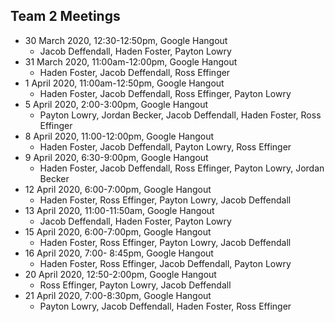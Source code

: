 ## Team 2 Meetings
* 30 March 2020, 12:30-12:50pm, Google Hangout
  * Jacob Deffendall, Haden Foster, Payton Lowry
* 31 March 2020, 11:00am-12:00pm, Google Hangout
  * Haden Foster, Jacob Deffendall, Ross Effinger
* 1 April 2020, 11:00am-12:50pm, Google Hangout
  * Haden Foster, Jacob Deffendall, Ross Effinger, Payton Lowry
* 5 April 2020, 2:00-3:00pm, Google Hangout
  * Payton Lowry, Jordan Becker, Jacob Deffendall, Haden Foster, Ross Effinger
* 8 April 2020, 11:00-12:00pm, Google Hangout
  * Haden Foster, Jacob Deffendall, Payton Lowry, Ross Effinger
* 9 April 2020, 6:30-9:00pm, Google Hangout
  * Haden Foster, Jacob Deffendall, Ross Effinger, Payton Lowry, Jordan Becker
* 12 April 2020, 6:00-7:00pm, Google Hangout
  * Haden Foster, Ross Effinger, Payton Lowry, Jacob Deffendall
* 13 April 2020, 11:00-11:50am, Google Hangout
  * Jacob Deffendall, Haden Foster, Payton Lowry
* 15 April 2020, 6:00-7:00pm, Google Hangout
  * Haden Foster, Ross Effinger, Payton Lowry, Jacob Deffendall
* 16 April 2020, 7:00- 8:45pm, Google Hangout
  * Haden Foster, Ross Effinger, Jacob Deffendall, Payton Lowry
* 20 April 2020, 12:50-2:00pm, Google Hangout
  * Ross Effinger, Payton Lowry, Jacob Deffendall
* 21 April 2020, 7:00-8:30pm, Google Hangout
  * Payton Lowry, Jacob Deffendall, Haden Foster, Ross Effinger